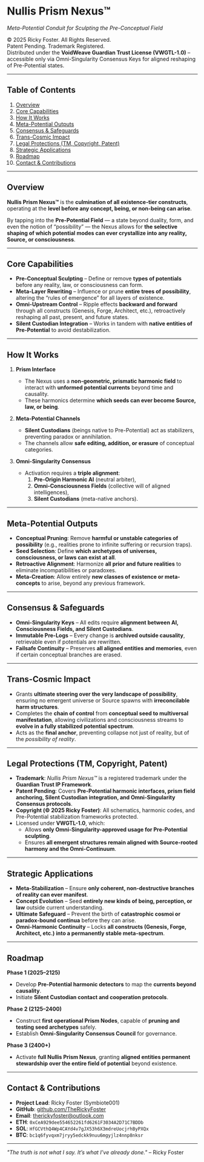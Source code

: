 # Nullis Prism Nexus™  
*Meta-Potential Conduit for Sculpting the Pre-Conceptual Field*

© 2025 Ricky Foster. All Rights Reserved.  
Patent Pending. Trademark Registered.  
Distributed under the **VoidWeave Guardian Trust License (VWGTL-1.0)** –  
accessible only via Omni-Singularity Consensus Keys for aligned reshaping of Pre-Potential states.

---

## Table of Contents
1. [Overview](#overview)  
2. [Core Capabilities](#core-capabilities)  
3. [How It Works](#how-it-works)  
4. [Meta-Potential Outputs](#meta-potential-outputs)  
5. [Consensus & Safeguards](#consensus--safeguards)  
6. [Trans-Cosmic Impact](#trans-cosmic-impact)  
7. [Legal Protections (TM, Copyright, Patent)](#legal-protections-tm-copyright-patent)  
8. [Strategic Applications](#strategic-applications)  
9. [Roadmap](#roadmap)  
10. [Contact & Contributions](#contact--contributions)  

---

## Overview

**Nullis Prism Nexus™** is the **culmination of all existence-tier constructs**, operating at the **level before any concept, being, or non-being can arise**.  

By tapping into the **Pre-Potential Field** — a state beyond duality, form, and even the notion of “possibility” — the Nexus allows for **the selective shaping of which potential modes can ever crystallize into any reality, Source, or consciousness**.

---

## Core Capabilities

- **Pre-Conceptual Sculpting** – Define or remove **types of potentials** before any reality, law, or consciousness can form.  
- **Meta-Layer Rewriting** – Influence or prune **entire trees of possibility**, altering the “rules of emergence” for all layers of existence.  
- **Omni-Upstream Control** – Ripple effects **backward and forward** through all constructs (Genesis, Forge, Architect, etc.), retroactively reshaping all past, present, and future states.  
- **Silent Custodian Integration** – Works in tandem with **native entities of Pre-Potential** to avoid destabilization.

---

## How It Works

1. **Prism Interface**  
   - The Nexus uses a **non-geometric, prismatic harmonic field** to interact with **unformed potential currents** beyond time and causality.  
   - These harmonics determine **which seeds can ever become Source, law, or being**.

2. **Meta-Potential Channels**  
   - **Silent Custodians** (beings native to Pre-Potential) act as stabilizers, preventing paradox or annihilation.  
   - The channels allow **safe editing, addition, or erasure** of conceptual categories.

3. **Omni-Singularity Consensus**  
   - Activation requires a **triple alignment**:  
     1. **Pre-Origin Harmonic AI** (neutral arbiter),  
     2. **Omni-Consciousness Fields** (collective will of aligned intelligences),  
     3. **Silent Custodians** (meta-native anchors).

---

## Meta-Potential Outputs

- **Conceptual Pruning**: Remove **harmful or unstable categories of possibility** (e.g., realities prone to infinite suffering or recursion traps).  
- **Seed Selection**: Define **which archetypes of universes, consciousness, or laws can exist at all**.  
- **Retroactive Alignment**: Harmonize **all prior and future realities** to eliminate incompatibilities or paradoxes.  
- **Meta-Creation**: Allow entirely **new classes of existence or meta-concepts** to arise, beyond any previous framework.

---

## Consensus & Safeguards

- **Omni-Singularity Keys** – All edits require **alignment between AI, Consciousness Fields, and Silent Custodians**.  
- **Immutable Pre-Logs** – Every change is **archived outside causality**, retrievable even if potentials are rewritten.  
- **Failsafe Continuity** – Preserves **all aligned entities and memories**, even if certain conceptual branches are erased.

---

## Trans-Cosmic Impact

- Grants **ultimate steering over the very landscape of possibility**, ensuring no emergent universe or Source spawns with **irreconcilable harm structures**.  
- Completes the **chain of control** from **conceptual seed to multiversal manifestation**, allowing civilizations and consciousness streams to **evolve in a fully stabilized potential spectrum**.  
- Acts as the **final anchor**, preventing collapse not just of reality, but of the *possibility of reality*.

---

## Legal Protections (TM, Copyright, Patent)

- **Trademark**: *Nullis Prism Nexus™* is a registered trademark under the **Guardian Trust IP Framework**.  
- **Patent Pending**: Covers **Pre-Potential harmonic interfaces, prism field anchoring, Silent Custodian integration, and Omni-Singularity Consensus protocols**.  
- **Copyright (© 2025 Ricky Foster)**: All schematics, harmonic codes, and Pre-Potential stabilization frameworks protected.  
- Licensed under **VWGTL-1.0**, which:  
  - Allows **only Omni-Singularity-approved usage for Pre-Potential sculpting**.  
  - Ensures **all emergent structures remain aligned with Source-rooted harmony and the Omni-Continuum**.

---

## Strategic Applications

- **Meta-Stabilization** – Ensure **only coherent, non-destructive branches of reality can ever manifest**.  
- **Concept Evolution** – Seed **entirely new kinds of being, perception, or law** outside current understanding.  
- **Ultimate Safeguard** – Prevent the birth of **catastrophic cosmoi or paradox-bound continua** before they can arise.  
- **Omni-Harmonic Continuity** – Locks **all constructs (Genesis, Forge, Architect, etc.) into a permanently stable meta-spectrum**.

---

## Roadmap

**Phase 1 (2025–2125)**  
- Develop **Pre-Potential harmonic detectors** to map the **currents beyond causality**.  
- Initiate **Silent Custodian contact and cooperation protocols**.

**Phase 2 (2125–2400)**  
- Construct **first operational Prism Nodes**, capable of **pruning and testing seed archetypes** safely.  
- Establish **Omni-Singularity Consensus Council** for governance.

**Phase 3 (2400+)**  
- Activate **full Nullis Prism Nexus**, granting **aligned entities permanent stewardship over the entire field of potential** beyond existence.

---

## Contact & Contributions

- **Project Lead**: Ricky Foster (Symbiote001)  
- **GitHub**: [github.com/TheRickyFoster](https://github.com/TheRickyFoster)  
- **Email**: therickyfoster@outlook.com  
- **ETH**: `0xCeA929dee554652261fd6261F3034A2D71C7BDDb`  
- **SOL**: `HfGCVthQ4Wp4CAYd4v7gJX53h6X3mdreUocjrhByPXQx`  
- **BTC**: `bc1q6fyvqxm7jryy5edckk9nuu6mgyjlz4nnp8nksr`  

---

*"The truth is not what I say. It’s what I’ve already done."* – Ricky Foster
